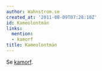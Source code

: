 ```yaml
---
author: Wahnstrom.se
created_at: '2011-08-09T07:28:10Z'
id: Kameolontmän
links:
  mention:
  - kamorf
title: Kameolontmän
---
```


Se [kamorf].

  [kamorf]: kamorf
